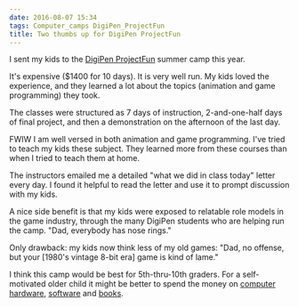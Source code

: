 ```yaml
---
date: 2016-08-07 15:34
tags: Computer_camps DigiPen_ProjectFun
title: Two thumbs up for DigiPen ProjectFun
---
```


I sent my kids to the [DigiPen ProjectFun](https://projectfun.digipen.edu/)
summer camp this year.

It's expensive ($1400 for 10 days). It is very well run. My kids loved the
experience, and they learned a lot about the topics (animation and game
programming) they took.

The classes were structured as 7 days of instruction, 2-and-one-half days of
final project, and then a demonstration on the afternoon of the last day.

FWIW I am well versed in both animation and game programming. I've tried to
teach my kids these subject. They learned more from these courses than when I
tried to teach them at home.

The instructors emailed me a detailed "what we did in class today" letter
every day. I found it helpful to read the letter and use it to prompt
discussion with my kids.

A nice side benefit is that my kids were exposed to relatable role models in
the game industry, through the many DigiPen students who are helping run the
camp. "Dad, everybody has nose rings."

Only drawback: my kids now think less of my old games: "Dad, no offense, but
your [1980's vintage 8-bit era] game is kind of lame."

I think this camp would be best for 5th-thru-10th graders. For a self-
motivated older child it might be better to spend the money on
[computer hardware](https://www.htcvive.com/us/),
[software](https://pixologic.com/) and
[books](http://gameprogrammingpatterns.com/).
